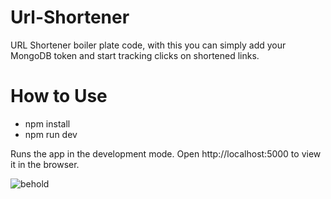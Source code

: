 # Url-Shortener
URL Shortener boiler plate code, with this you can simply add your MongoDB token and start tracking clicks on shortened links.

# How to Use
* npm install 
* npm run dev

Runs the app in the development mode.
Open http://localhost:5000 to view it in the browser.

![behold](https://github-images-uswest.s3-us-west-1.amazonaws.com/previewUrl.gif)

